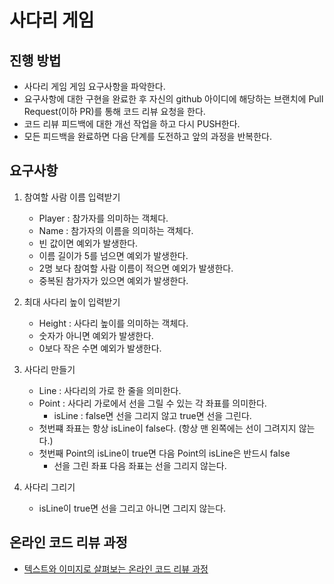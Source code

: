 # 사다리 게임
## 진행 방법
* 사다리 게임 게임 요구사항을 파악한다.
* 요구사항에 대한 구현을 완료한 후 자신의 github 아이디에 해당하는 브랜치에 Pull Request(이하 PR)를 통해 코드 리뷰 요청을 한다.
* 코드 리뷰 피드백에 대한 개선 작업을 하고 다시 PUSH한다.
* 모든 피드백을 완료하면 다음 단계를 도전하고 앞의 과정을 반복한다.

## 요구사항

1. 참여할 사람 이름 입력받기
    * Player : 참가자를 의미하는 객체다.
    * Name : 참가자의 이름을 의미하는 객체다.
    * 빈 값이면 예외가 발생한다.
    * 이름 길이가 5를 넘으면 예외가 발생한다.
    * 2명 보다 참여할 사람 이름이 적으면 예외가 발생한다.
    * 중복된 참가자가 있으면 예외가 발생한다.

2. 최대 사다리 높이 입력받기
    * Height : 사다리 높이를 의미하는 객체다.
    * 숫자가 아니면 예외가 발생한다.
    * 0보다 작은 수면 예외가 발생한다.
    
3. 사다리 만들기
    * Line : 사다리의 가로 한 줄을 의미한다.
    * Point : 사다리 가로에서 선을 그릴 수 있는 각 좌표를 의미한다.
      * isLine : false면 선을 그리지 않고 true면 선을 그린다.
    * 첫번쨰 좌표는 항상 isLine이 false다. (항상 맨 왼쪽에는 선이 그려지지 않는다.)
    * 첫번째 Point의 isLine이 true면 다음 Point의 isLine은 반드시 false
      * 선을 그린 좌표 다음 좌표는 선을 그리지 않는다.

4. 사다리 그리기
    * isLine이 true면 선을 그리고 아니면 그리지 않는다.

## 온라인 코드 리뷰 과정
* [텍스트와 이미지로 살펴보는 온라인 코드 리뷰 과정](https://github.com/nextstep-step/nextstep-docs/tree/master/codereview)